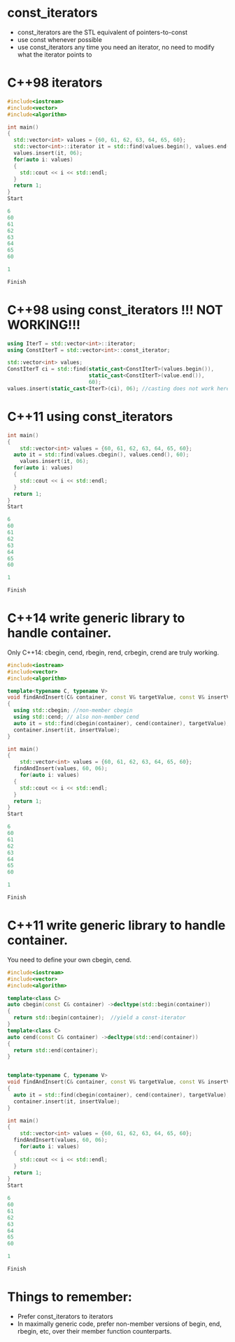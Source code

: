 # const_iterators
+ const_iterators are the STL equivalent of pointers-to-const
+ use const whenever possible
+ use const_iterators any time you need an iterator, no need to modify what the iterator points to

# C++98 iterators
```c++
#include<iostream>
#include<vector>
#include<algorithm>

int main()
{
  std::vector<int> values = {60, 61, 62, 63, 64, 65, 60};
  std::vector<int>::iterator it = std::find(values.begin(), values.end(), 60);
  values.insert(it, 06);
  for(auto i: values)
  {
    std::cout << i << std::endl;
  }
  return 1;
}
Start

6
60
61
62
63
64
65
60

1

Finish
```
# C++98 using const_iterators !!! NOT WORKING!!!
```c++
using IterT = std::vector<int>::iterator;
using ConstIterT = std::vector<int>::const_iterator;

std::vector<int> values;
ConstIterT ci = std::find(static_cast<ConstIterT>(values.begin()), 
                          static_cast<ConstIterT>(value.end()), 
                          60);
values.insert(static_cast<IterT>(ci), 06); //casting does not work here.
```

# C++11 using const_iterators
```c++
int main()
{
	std::vector<int> values = {60, 61, 62, 63, 64, 65, 60};
  auto it = std::find(values.cbegin(), values.cend(), 60);
	values.insert(it, 06);    
  for(auto i: values)
  {
    std::cout << i << std::endl;
  }
  return 1;
}
Start

6
60
61
62
63
64
65
60

1

Finish
```

# C++14 write generic library to handle container. 
Only C++14: cbegin, cend, rbegin, rend, crbegin, crend are truly working.

```c++
#include<iostream>
#include<vector>
#include<algorithm>

template<typename C, typename V>
void findAndInsert(C& container, const V& targetValue, const V& insertValue)
{
  using std::cbegin; //non-member cbegin
  using std::cend; // also non-member cend
  auto it = std::find(cbegin(container), cend(container), targetValue);
  container.insert(it, insertValue);
}

int main()
{
	std::vector<int> values = {60, 61, 62, 63, 64, 65, 60};
  findAndInsert(values, 60, 06);
	for(auto i: values)
  {
    std::cout << i << std::endl;
  }
  return 1;
}
Start

6
60
61
62
63
64
65
60

1

Finish
```
# C++11 write generic library to handle container. 
You need to define your own cbegin, cend.

```c++
#include<iostream>
#include<vector>
#include<algorithm>

template<class C>
auto cbegin(const C& container) ->decltype(std::begin(container))
{
  return std::begin(container);  //yield a const-iterator
}
template<class C>
auto cend(const C& container) ->decltype(std::end(container))
{
  return std::end(container);
}


template<typename C, typename V>
void findAndInsert(C& container, const V& targetValue, const V& insertValue)
{
  auto it = std::find(cbegin(container), cend(container), targetValue);
  container.insert(it, insertValue);
}

int main()
{
	std::vector<int> values = {60, 61, 62, 63, 64, 65, 60};    
  findAndInsert(values, 60, 06);
	for(auto i: values)
  {
    std::cout << i << std::endl;
  }
  return 1;
}
Start

6
60
61
62
63
64
65
60

1

Finish
```
# Things to remember:
+ Prefer const_iterators to iterators
+ In maximally generic code, prefer non-member versions of begin, end, rbegin, etc, over their member function counterparts.
